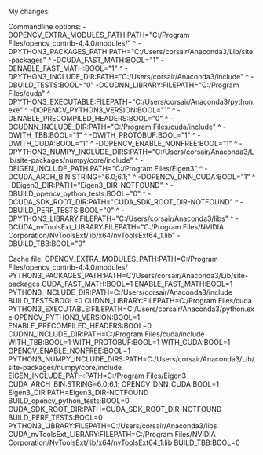 My changes:

Commandline options:
-DOPENCV_EXTRA_MODULES_PATH:PATH="C:/Program Files/opencv_contrib-4.4.0/modules/" ^
-DPYTHON3_PACKAGES_PATH:PATH="C:/Users/corsair/Anaconda3/Lib/site-packages" ^
-DCUDA_FAST_MATH:BOOL="1" -DENABLE_FAST_MATH:BOOL="1" ^
-DPYTHON3_INCLUDE_DIR:PATH="C:/Users/corsair/Anaconda3/include" ^
-DBUILD_TESTS:BOOL="0" -DCUDNN_LIBRARY:FILEPATH="C:/Program Files/cuda"  ^
-DPYTHON3_EXECUTABLE:FILEPATH="C:/Users/corsair/Anaconda3/python.exe"  ^
-DOPENCV_PYTHON3_VERSION:BOOL="1"  ^
-DENABLE_PRECOMPILED_HEADERS:BOOL="0"  ^
-DCUDNN_INCLUDE_DIR:PATH="C:/Program Files/cuda/include"  ^
-DWITH_TBB:BOOL="1"  ^
-DWITH_PROTOBUF:BOOL="1"  ^
-DWITH_CUDA:BOOL="1"  ^
-DOPENCV_ENABLE_NONFREE:BOOL="1"  ^
-DPYTHON3_NUMPY_INCLUDE_DIRS:PATH="C:/Users/corsair/Anaconda3/Lib/site-packages/numpy/core/include"  ^
-DEIGEN_INCLUDE_PATH:PATH="C:/Program Files/Eigen3"  ^
-DCUDA_ARCH_BIN:STRING="6.0;6.1;"  ^
-DOPENCV_DNN_CUDA:BOOL="1"  ^
-DEigen3_DIR:PATH="Eigen3_DIR-NOTFOUND"  ^
-DBUILD_opencv_python_tests:BOOL="0"  ^
-DCUDA_SDK_ROOT_DIR:PATH="CUDA_SDK_ROOT_DIR-NOTFOUND"  ^
-DBUILD_PERF_TESTS:BOOL="0"  ^
-DPYTHON3_LIBRARY:FILEPATH="C:/Users/corsair/Anaconda3/libs"  ^
-DCUDA_nvToolsExt_LIBRARY:FILEPATH="C:/Program Files/NVIDIA Corporation/NvToolsExt/lib/x64/nvToolsExt64_1.lib" -DBUILD_TBB:BOOL="0" 


Cache file:
OPENCV_EXTRA_MODULES_PATH:PATH=C:/Program Files/opencv_contrib-4.4.0/modules/
PYTHON3_PACKAGES_PATH:PATH=C:/Users/corsair/Anaconda3/Lib/site-packages
CUDA_FAST_MATH:BOOL=1
ENABLE_FAST_MATH:BOOL=1
PYTHON3_INCLUDE_DIR:PATH=C:/Users/corsair/Anaconda3/include
BUILD_TESTS:BOOL=0
CUDNN_LIBRARY:FILEPATH=C:/Program Files/cuda
PYTHON3_EXECUTABLE:FILEPATH=C:/Users/corsair/Anaconda3/python.exe
OPENCV_PYTHON3_VERSION:BOOL=1
ENABLE_PRECOMPILED_HEADERS:BOOL=0
CUDNN_INCLUDE_DIR:PATH=C:/Program Files/cuda/include
WITH_TBB:BOOL=1
WITH_PROTOBUF:BOOL=1
WITH_CUDA:BOOL=1
OPENCV_ENABLE_NONFREE:BOOL=1
PYTHON3_NUMPY_INCLUDE_DIRS:PATH=C:/Users/corsair/Anaconda3/Lib/site-packages/numpy/core/include
EIGEN_INCLUDE_PATH:PATH=C:/Program Files/Eigen3
CUDA_ARCH_BIN:STRING=6.0;6.1;
OPENCV_DNN_CUDA:BOOL=1
Eigen3_DIR:PATH=Eigen3_DIR-NOTFOUND
BUILD_opencv_python_tests:BOOL=0
CUDA_SDK_ROOT_DIR:PATH=CUDA_SDK_ROOT_DIR-NOTFOUND
BUILD_PERF_TESTS:BOOL=0
PYTHON3_LIBRARY:FILEPATH=C:/Users/corsair/Anaconda3/libs
CUDA_nvToolsExt_LIBRARY:FILEPATH=C:/Program Files/NVIDIA Corporation/NvToolsExt/lib/x64/nvToolsExt64_1.lib
BUILD_TBB:BOOL=0
